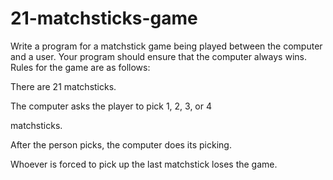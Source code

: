 # 21-matchsticks-game
Write a program for a matchstick game being played between the computer and a user. Your program should ensure that the computer always wins. Rules for the game are as follows:

There are 21 matchsticks.

The computer asks the player to pick 1, 2, 3, or 4

matchsticks.

After the person picks, the computer does its picking.

Whoever is forced to pick up the last matchstick loses the game.
